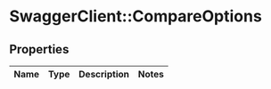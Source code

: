 # SwaggerClient::CompareOptions

## Properties
Name | Type | Description | Notes
------------ | ------------- | ------------- | -------------


